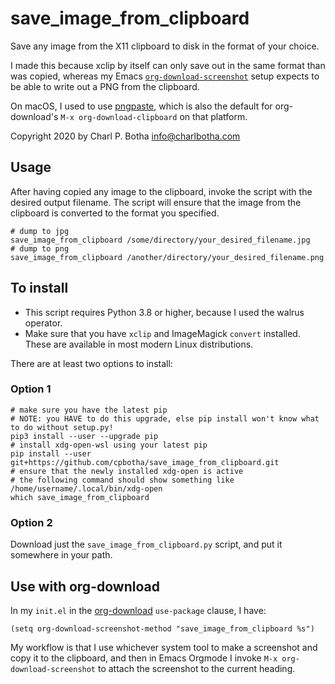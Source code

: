 # save_image_from_clipboard

Save any image from the X11 clipboard to disk in the format of your choice.

I made this because xclip by itself can only save out in the same format than
was copied, whereas my Emacs
[`org-download-screenshot`](https://github.com/abo-abo/org-download) setup
expects to be able to write out a PNG from the clipboard.

On macOS, I used to use [pngpaste](https://github.com/jcsalterego/pngpaste),
which is also the default for org-download's `M-x org-download-clipboard` on
that platform.

Copyright 2020 by Charl P. Botha <info@charlbotha.com>

## Usage

After having copied any image to the clipboard, invoke the script with the
desired output filename. The script will ensure that the image from the
clipboard is converted to the format you specified.

```shell
# dump to jpg
save_image_from_clipboard /some/directory/your_desired_filename.jpg
# dump to png
save_image_from_clipboard /another/directory/your_desired_filename.png
```

## To install

- This script requires Python 3.8 or higher, because I used the walrus operator.
- Make sure that you have `xclip` and ImageMagick `convert` installed. These are
  available in most modern Linux distributions.

There are at least two options to install:

### Option 1

```shell
# make sure you have the latest pip
# NOTE: you HAVE to do this upgrade, else pip install won't know what to do without setup.py!
pip3 install --user --upgrade pip
# install xdg-open-wsl using your latest pip
pip install --user git+https://github.com/cpbotha/save_image_from_clipboard.git
# ensure that the newly installed xdg-open is active
# the following command should show something like /home/username/.local/bin/xdg-open
which save_image_from_clipboard
```

### Option 2

Download just the `save_image_from_clipboard.py` script, and put it somewhere in
your path.

## Use with org-download

In my `init.el` in the [org-download](https://github.com/abo-abo/org-download)
`use-package` clause, I have:

```emacs-lisp
(setq org-download-screenshot-method "save_image_from_clipboard %s")
```

My workflow is that I use whichever system tool to make a screenshot and copy it to the clipboard, and then in Emacs Orgmode I invoke `M-x org-download-screenshot` to attach the screenshot to the current heading.

